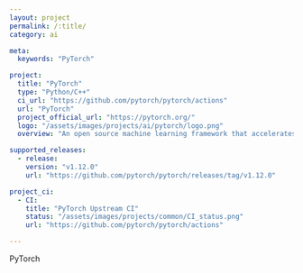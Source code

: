 ```yaml
---
layout: project
permalink: /:title/
category: ai

meta:
  keywords: "PyTorch"

project:
  title: "PyTorch"
  type: "Python/C++"
  ci_url: "https://github.com/pytorch/pytorch/actions"
  url: "PyTorch"
  project_official_url: "https://pytorch.org/"
  logo: "/assets/images/projects/ai/pytorch/logo.png"
  overview: "An open source machine learning framework that accelerates the path from research prototyping to production deployment."

supported_releases:
  - release:
    version: "v1.12.0"
    url: "https://github.com/pytorch/pytorch/releases/tag/v1.12.0"

project_ci:
  - CI:
    title: "PyTorch Upstream CI"
    status: "/assets/images/projects/common/CI_status.png"
    url: "https://github.com/pytorch/pytorch/actions"

---
```


<p>PyTorch</p>

